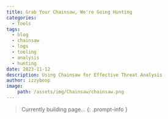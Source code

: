 ```yaml
---
title: Grab Your Chainsaw, We're Going Hunting
categories:
  - Tools
tags:
  - blog
  - chainsaw
  - logs
  - tooling
  - analysis
  - hunting
date: 2023-11-12
description: Using Chainsaw for Effective Threat Analysis
author: izzyboop
image:
    path: /assets/img/Chainsaw/chainsaw.png
---
```

>Currently building page...
{: .prompt-info }